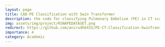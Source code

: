 ```yaml
---
layout: page
title: CAD-PE Classification with Swin Transformer
description: the code for classifying Pulmonary Embolism (PE) in CT scans using the Swin Transformer model.
img: assets/img/project/RSNAPEDATASET.png
redirect: https://github.com/anirudh6415/PE-CT-Classification-SwinTransformer
importance: 4
category: Academic
---
```

